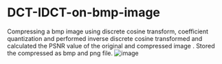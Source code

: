 # DCT-IDCT-on-bmp-image
Compressing a bmp image using discrete cosine transform, coefficient quantization and performed inverse discrete cosine transformed and calculated the PSNR value of the original and compressed image . Stored the compressed as bmp and png file.
![image](https://user-images.githubusercontent.com/64024900/144798567-4e6c4d15-4fbb-4a6d-9cf5-1cd91bfbe26d.png)

